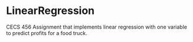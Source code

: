 # LinearRegression
CECS 456 Assignment that implements linear regression with one variable to predict profits for a food truck.
